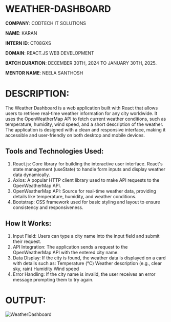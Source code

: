 # WEATHER-DASHBOARD

**COMPANY**: CODTECH IT SOLUTIONS

**NAME**: KARAN

**INTERN ID**: CT08GXS

**DOMAIN**:  REACT.JS WEB DEVELOPMENT

**BATCH DURATION**:  DECEMBER 30TH, 2024 TO JANUARY 30TH, 2025.

**MENTOR NAME**: NEELA SANTHOSH

# DESCRIPTION:
The Weather Dashboard is a web application built with React that allows users to retrieve real-time weather information for any city worldwide. It uses the OpenWeatherMap API to fetch current weather conditions, such as temperature, humidity, wind speed, and a short description of the weather. The application is designed with a clean and responsive interface, making it accessible and user-friendly on both desktop and mobile devices.

## Tools and Technologies Used:
1. React.js: Core library for building the interactive user interface.
React's state management (useState) to handle form inputs and display weather data dynamically.
2. Axios: A popular HTTP client library used to make API requests to the OpenWeatherMap API.
3. OpenWeatherMap API: Source for real-time weather data, providing details like temperature, humidity, and weather conditions.
4. Bootstrap: CSS framework used for basic styling and layout to ensure consistency and responsiveness.

## How It Works:
1. Input Field: Users can type a city name into the input field and submit their request.
2. API Integration: The application sends a request to the OpenWeatherMap API with the entered city name.
3. Data Display: If the city is found, the weather data is displayed on a card with details such as:
Temperature (°C)
Weather description (e.g., clear sky, rain)
Humidity
Wind speed
4. Error Handling: If the city name is invalid, the user receives an error message prompting them to try again.

# OUTPUT:

![WeatherDashboard](https://github.com/user-attachments/assets/a7162222-ca47-459e-a4c7-9bb42983f6a4)
